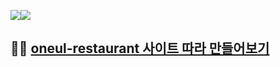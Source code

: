 <img src="https://img.shields.io/badge/html-E34F26?style=for-the-badge&logo=html5&logoColor=white"><img src="https://img.shields.io/badge/css-1572B6?style=for-the-badge&logo=css3&logoColor=white">

## 👩‍🍳 [oneul-restaurant 사이트 따라 만들어보기](https://treatme030.github.io/oneul-restaurant-main/vom-oneul.html)


